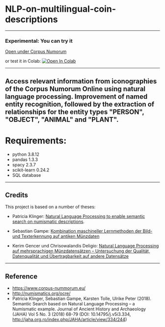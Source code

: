 # NLP-on-multilingual-coin-descriptions
-----------

### Experimental: You can try it
[Open under Corpus Numorum](https://www.corpus-nummorum.eu/resources/nlp)

or test it in Colab:
[![Open In Colab](https://colab.research.google.com/assets/colab-badge.svg)](https://colab.research.google.com/github/Frankfurt-BigDataLab/NLP-on-multilingual-coin-datasets/blob/main/Colab/NER.ipynb)

-----------
Access relevant information from iconographies of the Corpus Numorum Online using natural language processing. Improvement of named entity recognition, followed by the extraction of relationships for the entity types "PERSON", "OBJECT", "ANIMAL" and "PLANT".
-----------
# Requirements:

- python          3.8.12
- pandas          1.3.3 
- spacy           2.3.7 
- scikit-learn       0.24.2
- SQL database

-----------
## Credits
This project is based on a number of theses:
- Patricia Klinger: [Natural Language Processing to enable semantic search on numismatic descriptions](http://www.bigdata.uni-frankfurt.de/wp-content/uploads/2021/11/Bachelorthesis-Patricia-Klinger-final-version.pdf).

- Sebastian Gampe: [Kombination maschineller Lernmethoden der Bild- und Texterkennung auf antiken Münzdaten ](http://www.bigdata.uni-frankfurt.de/wp-content/uploads/2021/11/Arbeit_Sebastian_finale_Fassung_28_03_19-1.pdf) 

- Kerim Gencer und Chrisowalandis Deligio: [Natural Language Processing auf mehrsprachigen Münzdatensätzen – Untersuchung der Qualität, Datenqualität und Übertragbarkeit auf andere Datensätze](http://www.bigdata.uni-frankfurt.de/wp-content/uploads/2021/11/Masterthesis_Deligio_Gencer_DBISOnline.pdf)

-----------
## Reference
- https://www.corpus-nummorum.eu/
- http://numismatics.org/ocre/
- Patricia Klinger, Sebastian Gampe, Karsten Tolle, Ulrike Peter (2018). Semantic Search based on Natural Language Processing – a Numismatic example. Journal of Ancient History and Archaeology (JAHA) Vol 5 No. 3 (2018) 68-79 (DOI: 10.14795/j.v5i3.334, http://jaha.org.ro/index.php/JAHA/article/view/334/244)

